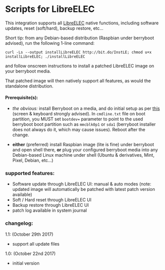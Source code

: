 # Scripts for LibreELEC

This integration supports all [LibreELEC](https://libreelec.tv/) native functions, including software updates, reset (soft/hard), backup restore, etc...


Short tip: from any Debian-based distribution (Raspbian under berryboot advised), run the following 1-line command:
```
curl -Ls --output installLibreELEC http://bit.do/InstLE; chmod u+x installLibreELEC; ./installLibreELEC
```
and follow onscreen instructions to install a patched LibreELEC image on your berryboot media.

That patched image will then natively support all features, as would the standalone distribution.



#### Prerequisite(s):
- *the obvious:* install Berryboot on a media, and do initial setup as per [this](http://www.berryterminal.com/doku.php/berryboot) (screen & keyboard strongly advised).
In `cmdline.txt` file on boot partition, you MUST set `bootdev=` parameter to point to the used berryboot boot partition such as `mmcblk0p1` or `sda1` (berryboot installer does not always do it, which may cause issues). Reboot after the change.

- **either** (preferred) install Raspbian image (lite is fine) under berryboot and open shell there, **or** plug your configured berryboot media into any Debian-based Linux machine under shell (Ubuntu & derivatives, Mint, Pixel, Debian, etc...)


### supported features:
- Software update through LibreELEC UI: manual & auto modes (note: updated image will automatically be patched with latest patch version available)
- Soft / Hard reset through LibreELEC UI
- Backup restore through LibreELEC UI
- patch log available in system journal



### changelog:
1.1:  (October 29th 2017)
- support all update files

1.0:  (October 22nd 2017)
- initial version

